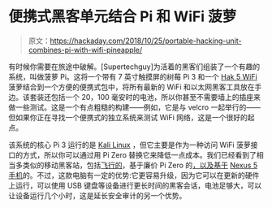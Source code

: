 # 便携式黑客单元结合 Pi 和 WiFi 菠萝

> 原文：<https://hackaday.com/2018/10/25/portable-hacking-unit-combines-pi-with-wifi-pineapple/>

有时候你需要在旅途中破解。[Supertechguy]为活着的黑客们组装了一个有趣的系统，叫做菠萝 Pi。这将一个带有 7 英寸触摸屏的树莓 Pi 3 和一个 [Hak 5 WiFi](https://shop.hak5.org/products/wifi-pineapple?variant=11303845317) 菠萝结合到一个方便的便携式包中，将所有最新的 WiFi 和以太网黑客工具放在手边。该套装还包括一个 20，100 毫安时的电池，所以你甚至不需要墙上的插座来做一些测试。这是一个有点粗糙的构建——例如，它是与 velcro 一起举行的——但如果你正在寻找一个便携式的独立系统来测试 WiFi 网络，这是一个很好的起点。

该系统的核心 Pi 3 运行的是 [Kali Linux](https://www.kali.org/) ，但它主要是作为一种访问 WiFi 菠萝接口的方式，所以你可以通过用 Pi Zero 替换它来降低一点成本。我们已经看到了相当多类似的移动黑客站，包括[飞行的](https://hackaday.com/2018/05/27/watch-dogs-inspired-hacking-drone-takes-flight/)，基于廉价 Pi Zero 的[，以及基于](https://hackaday.com/2018/05/15/diy-pi-zero-pentesting-tool-keeps-it-cheap/) [Nexus 5 手机](https://hackaday.com/2016/09/08/nexmon-turns-nexus-5-and-rpi3-into-wifi-toolkit/)的。不过，这款电脑有一定的优势:它更容易升级，因为它可以在更新的硬件上运行，可以使用 USB 键盘等设备进行更长时间的黑客会话，电池足够大，可以让设备运行几个小时，这是延长安全审计的另一个优势。